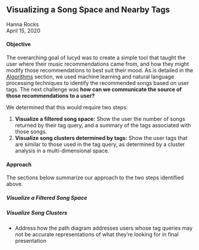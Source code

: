 ## Visualizing a Song Space and Nearby Tags
Hanna Rocks\
April 15, 2020

#### Objective
The overarching goal of lucyd was to create a simple tool that taught the user where their music recommendations came from, and how they might modify those recommendations to best suit their mood. As is detailed in the [Algorithms](https://github.com/timspit/lucyd/tree/master/1_Algorithms) section, we used machine learning and natural language processing techniques to identify the recommended songs based on user tags. The next challenge was **how can we communicate the source of those recommendations to a user?**

We determined that this would require two steps:
  1. **Visualize a filtered song space:** Show the user the number of songs returned by their tag query, and a summary of the tags associated with those songs.
  2. **Visualize song clusters determined by tags:** Show the user tags that are similar to those used in the tag query, as determined by a cluster analysis in a multi-dimensional space.

#### Approach
The sections below summarize our approach to the two steps identified above.
##### Visualize a Filtered Song Space

##### Visualize Song Clusters
- Address how the path diagram addresses users whose tag queries may not be accurate representations of what they’re looking for in final presentation
